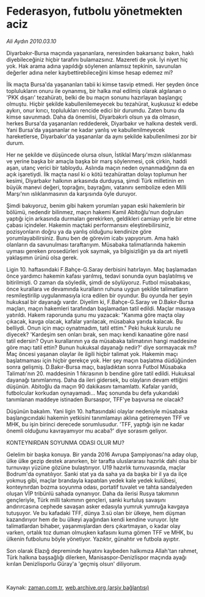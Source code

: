 # Federasyon, futbolu yönetmekten aciz

*Ali Aydın 2010.03.10*

<tr><td class="metin" colspan="2" style="padding-top: 20px; padding-left: 5px; ">Diyarbakır-Bursa maçında yaşananlara, neresinden bakarsanız bakın, haklı diyebileceğiniz hiçbir tarafını bulamazsınız. Mazereti de yok. İyi niyet hiç yok. Hak arama adına yapıldığı söylenen anlamsız tepkinin, savunulan değerler adına neler kaybettirebileceğini kimse hesap edemez mi?</td></tr><tr><td class="metin" colspan="2" style="padding-top: 20px; padding-left: 5px; "><p>İlk maçta Bursa'da yaşananları tabii ki kimse tasvip etmedi. Her şeyden önce toplulukların onuru ile oynanmış, bir halka mal edilmiş olarak algılanan o 'PKK dışarı' tezahüratı, belki de bu maçın sonunu hazırlayan başlangıç olmuştu. Hiçbir şekilde kabullenilemeyecek bu tezahürat, kuşkusuz ki edebe aykırı, onur kırıcı, toplulukları rencide edici bir durumdu. Zaten bunu da kimse savunmadı. Daha da önemlisi, Diyarbakırlı olsun ya da olmasın, herkes Bursa'da yaşananları reddederek, Diyarbakır ve halkına destek verdi. Yani Bursa'da yaşananlar ne kadar yanlış ve kabullenilmeyecek hareketlerse, Diyarbakır'da yaşananlar da aynı şekilde kabullenilmesi zor bir durum. 
<p>Her ne şekilde ve düşüncede olursa olsun, İstiklal Marşı'mızın ıslıklanması ve yerine başka bir amaçla başka bir marş söylenmesi, çok çirkin, haddi aşan, utanç verici bir tabloydu. Aslında maçın neden oynanmadığının da en açık işaretiydi. İlk maçta nasıl ki o kötü tezahürattan dolayı toplumun her kesimi, Diyarbakır halkının arkasında durduysa, şimdi Türk milletinin en büyük manevi değeri, toprağını, bayrağını, vatanını sembolize eden Milli Marşı'nın ıslıklanmasının da karşısında öyle duruyor. 
<p>Şimdi bakıyoruz, benim gibi hakem yorumları yapan eski hakemlerin bir bölümü, nedendir bilinmez, maçın hakemi Kamil Abitoğlu'nun doğruları yaptığı için arkasında durmaları gerekirken, geldikleri camiayı yerle bir etme çabası içindeler. Hakemin maçtaki performansını eleştirebilirsiniz, pozisyonların doğru ya da yanlış olduğunu kendinize göre yorumlayabilirsiniz. Bunu ben de görevim icabı yapıyorum. Ama haklı olanların da savunulması taraftarıyım. Müsabaka talimatlarında hakemin uyması gereken prosedürleri yok saymak, ya bilgisizliğin ya da art niyetli yaklaşımın ürünü olsa gerek. 
<p>Ligin 10. haftasındaki F.Bahçe-G.Saray derbisini hatırlayın. Maç başlamadan önce yardımcı hakemin kafası yarılmış, tedavi sonunda oyun başlatılmış ve bitirilmişti. O zaman da söyledik, şimdi de söylüyoruz. Futbol müsabakası, önce kurallara ve devamında kuralların ruhuna uygun şekilde talimatların resmileştirilip uygulanmasıyla icra edilen bir oyundur. Bu oyunda her şeyin hukuksal bir dayanağı vardır. Diyelim ki, F.Bahçe-G.Saray ve D.Bakır-Bursa maçları, maçın hakemleri tarafından başlamadan tatil edildi. Maçlar masaya yatırıldı. Hakem raporunda şunu mu yazacak: "Kanıma göre maçta olay çıkacak, kavga olacak, kafalar yarılacak, müsabaka yarıda kalacak. Bu belliydi. Onun için maçı oynatmadım, tatil ettim." Peki hukuk kurulu ne diyecek? 'Kardeşim sen onları bırak, sen maçı kendi kanaatine göre nasıl tatil edersin? Oyun kurallarının ya da müsabaka talimatının hangi maddesine göre maçı tatil ettin? Bunun hukuksal dayanağı nedir?' diye sormayacak mı? Maç öncesi yaşanan olaylar ile ilgili hiçbir talimat yok. Hakemin maçı başlatmaması için hiçbir gerekçe yok. Her şey maçın başlatma düdüğünden sonra gelişmiş. D.Bakır-Bursa maçı, başladıktan sonra Futbol Müsabaka Talimatı'nın 20. maddesinin 1 fıkrasının b bendine göre tatil edildi. Hukuksal dayanağı tanımlanmış. Daha da ileri gidersek, bu olayların devam ettiğini düşünün. Abitoğlu da maçın 90 dakikasını tamamlattı. Kafalar yarıldı, futbolcular korkudan oynayamadı... Maç sonunda bu defa yukarıdaki tanımlanan maddeye istinaden Bursaspor, TFF'ye başvursa ne olacak? 
<p>Düşünün bakalım. Yani ligin 10. haftasındaki olaylar nedeniyle müsabaka başlangıcındaki hakemin yetkisini tanımlamayı aklına getiremeyen TFF ve MHK, bu işin birinci derecede sorumlusudur. 'TFF, yaptığı işin ne kadar önemli olduğunu kavrayamıyor mu acaba?' diye sorasım geliyor. 
<p>KONTEYNIRDAN SOYUNMA ODASI OLUR MU?
<p>Gelelim bir başka konuya. Bir yanda 2016 Avrupa Şampiyonası'na aday olup, ülke ülke gezip destek aranırken, bir tarafta uluslararası hazırlık dahi olsa bir turnuvayı yüzüne gözüne bulaştırıyor. U19 hazırlık turnuvasında, maçlar Bodrum'da oynatılıyor. Sanki stat ya da saha ya da başka bir il ya da ilçe yokmuş gibi, maçlar brandayla kapatılan yedek kale yedek kulübesi, konteynırdan bozma soyunma odası, portatif tuvalet ve tahta sandalyeden oluşan VİP tribünlü sahada oynanıyor. Daha da ilerisi Rusya takımının gençleriyle, Türk milli takımının gençleri, sanki kurtuluş savaşını andırırcasına cephede savaşan asker edasıyla yumruk yumruğa kavgaya tutuşuyor. Ve bu kafadaki TFF, dünya 3.sü olan bir ülkeye, hem düşman kazandırıyor hem de bu ülkeyi ayağından kendi kendine vuruyor. İşte talimatlardan bihaber, yaşanmışlardan ders çıkartmayan, o kadar olay varken, ortalık toz duman olmuşken kafasını kuma gömen TFF ve MHK, bu ülkenin futbolunu böyle yönetiyor. Yazıktır, günahtır ve futbola ayıptır. 
<p>Son olarak Elazığ depreminde hayatını kaybeden halkımıza Allah'tan rahmet, Türk halkına başsağlığı dilerken, Manisaspor-Denizlispor maçında ayağı kırılan Denizlisporlu Güray'a 'geçmiş olsun' diliyorum. 
<p><br/></p></p></p></p></p></p></p></p></p></td></tr>

Kaynak: [zaman.com.tr](http://zaman.com.tr/yazar.do?yazino=959922), [web.archive.org (arşiv bağlantısı)](http://web.archive.org/web/20100312000447/http://www.zaman.com.tr:80/yazar.do?yazino=959922)
